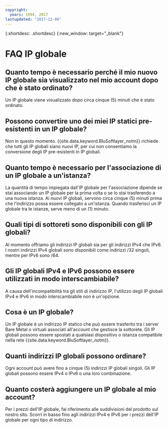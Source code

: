 ```yaml
---
copyright:
  years: 1994, 2017
lastupdated: "2017-12-06"
---
```

{:shortdesc: .shortdesc}
{:new_window: target="_blank"}

<a name="top"></a>
# FAQ IP globale

<a name="236"></a>
## Quanto tempo è necessario perché il mio nuovo IP globale sia visualizzato nel mio account dopo che è stato ordinato?

Un IP globale viene visualizzato dopo circa cinque (5) minuti che è stato ordinato.

<a name="238"></a>
## Possono convertire uno dei miei IP statici pre-esistenti in un IP globale?

Non in questo momento. {{site.data.keyword.BluSoftlayer_notm}} richiede che tutti gli IP globali siano nuovi IP, per cui non consentiamo la conversione degli IP pre-esistenti in IP globali.

<a name="237"></a>
## Quanto tempo è necessario per l'associazione di un IP globale a un'istanza?

La quantità di tempo impiegata dall'IP globale per l'associazione dipende se stai associando un IP globale per la prima volta o se lo stai trasferendo a una nuova istanza. Ai nuovi IP globali, servono circa cinque (5) minuti prima che l'indirizzo possa essere collegato a un'istanza. Quando trasferisci un IP globale tra le istanze, serve meno di un (1) minuto.

<a name="233"></a>
## Quali tipi di sottoreti sono disponibili con gli IP globali?

Al momento offriamo gli indirizzi IP globali sia per gli indirizzi IPv4 che IPv6. I nostri indirizzi IPv4 globali sono disponibili come indirizzi /32 singoli, mentre per IPv6 sono /64.

<a name="239"></a>
## Gli IP globali IPv4 e IPv6 possono essere utilizzati in modo interscambiabile?

A causa dell'incompatibilità tra gli stili di indirizzo IP, l'utilizzo degli IP globali IPv4 e IPv6 in modo interscambiabile non è un'opzione.

<a name="232"></a>
## Cosa è un IP globale?

Un IP globale è un indirizzo IP statico che può essere trasferito tra i server Bare Metal o virtuali associati all'account che gestisce la sottorete. Gli IP globali possono essere spostati a qualsiasi dispositivo o istanza compatibile nella rete {{site.data.keyword.BluSoftlayer_notm}}.

<a name="234"></a>
## Quanti indirizzi IP globali possono ordinare?

Ogni account può avere fino a cinque (5) indirizzi IP globali singoli. Gli IP globali possono essere IPv4 o IPv6 o una loro combinazione.

<a name="235"></a>
## Quanto costerà aggiungere un IP globale al mio account?

Per i prezzi dell'IP globale, fai riferimento alle suddivisioni del prodotto sul nostro sito. Scorri in basso fino agli indirizzi IPv4 e IPv6 per i prezzi dell'IP globale per ogni tipo di indirizzo.
